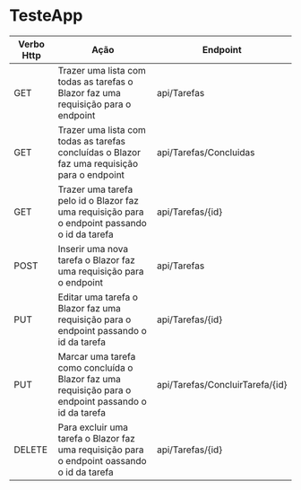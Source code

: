 # TesteApp

Verbo Http|Ação|Endpoint
---|---|---
GET|Trazer uma lista com todas as tarefas o Blazor faz uma requisição para o endpoint|api/Tarefas
GET|Trazer uma lista com todas as tarefas concluídas o Blazor faz uma requisição para o endpoint|api/Tarefas/Concluidas
GET|Trazer uma tarefa pelo id o Blazor faz uma requisição para o endpoint passando o id da tarefa|api/Tarefas/{id}
POST|Inserir uma nova tarefa o Blazor faz uma requisição para o endpoint|api/Tarefas
PUT|Editar uma tarefa o Blazor faz uma requisição para o endpoint passando o id da tarefa|api/Tarefas/{id}
PUT|Marcar uma tarefa como concluída o Blazor faz uma requisição para o endpoint passando o id da tarefa|api/Tarefas/ConcluirTarefa/{id}
DELETE|Para excluir uma tarefa o Blazor faz uma requisição para o endpoint oassando o id da tarefa|api/Tarefas/{id}

